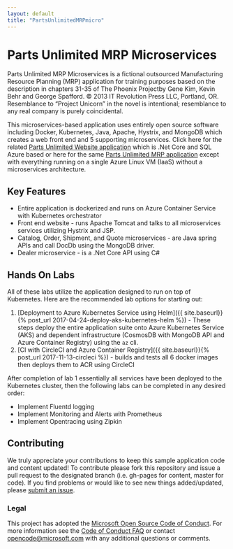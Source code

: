 ```yaml
---
layout: default
title: "PartsUnlimitedMRPmicro"
---
```


# Parts Unlimited MRP Microservices

Parts Unlimited MRP Microservices is a fictional outsourced Manufacturing Resource Planning (MRP) application for training purposes based on the description in chapters 31-35 of The Phoenix Projectby Gene Kim, Kevin Behr and George Spafford. © 2013 IT Revolution Press LLC, Portland, OR. Resemblance to “Project Unicorn” in the novel is intentional; resemblance to any real company is purely coincidental.

This microservices-based application uses entirely open source software including Docker, Kubernetes, Java, Apache, Hystrix, and MongoDB which creates a web front end and 5 supporting microservices. Click here for the related [Parts Unlimited Website application](http://microsoft.github.io/PartsUnlimited/) which is .Net Core and SQL Azure based or here for the same [Parts Unlimited MRP application](http://aka.ms/pumrplabs) except with everything running on a single Azure Linux VM (IaaS) without a microservices architecture.

## Key Features

- Entire application is dockerized and runs on Azure Container Service with Kubernetes orchestrator
- Front end website - runs Apache Tomcat and talks to all microservices services utilizing Hystrix and JSP.
- Catalog, Order, Shipment, and Quote microservices - are Java spring APIs and call DocDb using the MongoDB driver.
- Dealer microservice - is a .Net Core API using C#

## Hands On Labs

All of these labs utilize the application designed to run on top of Kubernetes.  Here are the recommended lab options for starting out:

1. [Deployment to Azure Kubernetes Service using Helm]({{ site.baseurl}}{% post_url 2017-04-24-deploy-aks-kubernetes-helm %}) - These steps deploy the entire application suite onto Azure Kubernetes Service (AKS) and dependent infrastructure (CosmosDB with MongoDB API and Azure Container Registry) using the `az` cli.
1. [CI with CircleCI and Azure Container Registry]({{ site.baseurl}}{% post_url 2017-11-13-circleci %}) - builds and tests all 6 docker images then deploys them to ACR using CircleCI

After completion of lab 1 essentially all services have been deployed to the Kubernetes cluster, then the following labs can be completed in any desired order:

- Implement Fluentd logging
- Implement Monitoring and Alerts with Prometheus
- Implement Opentracing using Zipkin

## Contributing

We truly appreciate your contributions to keep this sample application code and content updated! To contribute please fork this repository and issue a pull request to the designated branch (i.e. gh-pages for content, master for code). If you find problems or would like to see new things added/updated, please [submit an issue](https://github.com/Microsoft/PartsUnlimitedMRPmicro/issues).

### Legal

This project has adopted the [Microsoft Open Source Code of Conduct](https://opensource.microsoft.com/codeofconduct/). 
For more information see the [Code of Conduct FAQ](https://opensource.microsoft.com/codeofconduct/faq/) or contact [opencode@microsoft.com](mailto:opencode@microsoft.com) with any additional questions or comments.
